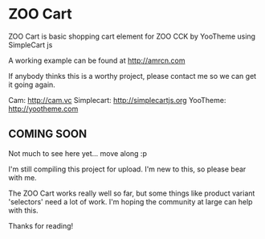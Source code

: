 ZOO Cart
========

ZOO Cart is basic shopping cart element for ZOO CCK by YooTheme using SimpleCart js

A working example can be found at http://amrcn.com

If anybody thinks this is a worthy project, please contact me so we can get it going again.

Cam: http://cam.vc
Simplecart: http://simplecartjs.org
YooTheme: http://yootheme.com


COMING SOON
-----------

Not much to see here yet... move along :p

I'm still compiling this project for upload. I'm new to this, so please bear with me.

The ZOO Cart works really well so far, but some things like product variant 'selectors' need a lot of work. I'm hoping the community at large can help with this.


Thanks for reading!
